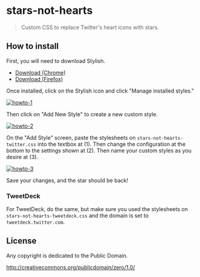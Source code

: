 # stars-not-hearts

> Custom CSS to replace Twitter's heart icons with stars.

## How to install

First, you will need to download Stylish.

* [Download (Chrome)](https://chrome.google.com/webstore/detail/stylish/fjnbnpbmkenffdnngjfgmeleoegfcffe?hl=en)
* [Download (Firefox)](https://addons.mozilla.org/en-US/firefox/addon/stylish/)

Once installed, click on the Stylish icon and click "Manage installed styles."

<a href="https://raw.githubusercontent.com/resir014/stars-not-hearts/master/images/howto-1.png">
  <img src="https://raw.githubusercontent.com/resir014/stars-not-hearts/master/images/howto-1.png" alt="howto-1" />
</a>

Then click on "Add New Style" to create a new custom style.

<a href="https://raw.githubusercontent.com/resir014/stars-not-hearts/master/images/howto-2.png">
  <img src="https://raw.githubusercontent.com/resir014/stars-not-hearts/master/images/howto-2.png" alt="howto-2" />
</a>

On the "Add Style" screen, paste the stylesheets on `stars-not-hearts-twitter.css` into the textbox at (1). Then change the configuration at the bottom to the settings shown at (2). Then name your custom styles as you desire at (3).

<a href="https://raw.githubusercontent.com/resir014/stars-not-hearts/master/images/howto-3.png">
  <img src="https://raw.githubusercontent.com/resir014/stars-not-hearts/master/images/howto-3.png" alt="howto-3" />
</a>

Save your changes, and the star should be back!

### TweetDeck

For TweetDeck, do the same, but make sure you used the stylesheets on `stars-not-hearts-tweetdeck.css` and the domain is set to `tweetdeck.twitter.com`.

## License

Any copyright is dedicated to the Public Domain.

<http://creativecommons.org/publicdomain/zero/1.0/>
